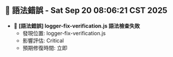 ## 🚨 語法錯誤 - Sat Sep 20 08:06:21 CST 2025
- 🔄 **[語法錯誤] logger-fix-verification.js 語法檢查失敗**
  - 發現位置: logger-fix-verification.js
  - 影響評估: Critical
  - 預期修復時間: 立即
